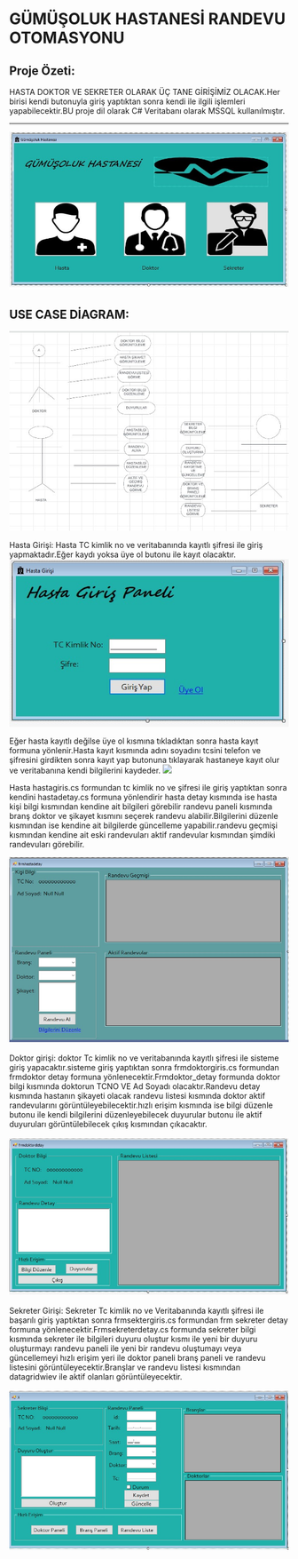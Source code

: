 



<h1><b>GÜMÜŞOLUK HASTANESİ RANDEVU OTOMASYONU</b></h1>





<b><h2>Proje Özeti:</h2></b>HASTA DOKTOR VE SEKRETER OLARAK ÜÇ TANE GİRİŞİMİZ OLACAK.Her birisi kendi butonuyla giriş yaptıktan sonra kendi ile ilgili işlemleri yapabilecektir.BU proje dil olarak C# Veritabanı olarak MSSQL kullanılmıştır.<br><hr>
![](girisler.jpg)
<br>
<b><h2>USE CASE DİAGRAM:</b></h2>
![](usecase.jpg)
<br>


Hasta Girişi: Hasta TC kimlik no ve veritabanında kayıtlı şifresi ile giriş yapmaktadır.Eğer kaydı yoksa üye ol butonu ile kayıt olacaktır.
![](hastagiris.jpg)


Eğer hasta kayıtlı değilse üye ol kısmına tıkladıktan sonra hasta kayıt formuna yönlenir.Hasta kayıt kısmında adını soyadını tcsini telefon ve şifresini girdikten sonra kayıt yap butonuna tıklayarak hastaneye kayıt olur ve veritabanına kendi bilgilerini kaydeder.
![](hastakayıt.jpg)

Hasta  hastagiris.cs formundan tc kimlik no ve şifresi ile giriş yaptıktan sonra kendini hastadetay.cs formuna yönlendirir hasta detay kısmında ise hasta kişi bilgi kısmından kendine ait bilgileri görebilir randevu paneli kısmında branş doktor ve şikayet kısmını seçerek  randevu alabilir.Bilgilerini düzenle kısmından ise kendine ait bilgilerde güncelleme yapabilir.randevu geçmişi kısmından kendine ait eski randevuları aktif randevular kısmından şimdiki randevuları görebilir.

![](hastadetay.jpg)<br>
<br>
Doktor girişi: doktor Tc kimlik no ve veritabanında kayıtlı şifresi ile sisteme giriş yapacaktır.sisteme giriş yaptıktan sonra frmdoktorgiris.cs formundan frmdoktor detay formuna yönlenecektir.Frmdoktor_detay formunda doktor bilgi kısmında doktorun TCNO VE Ad Soyadı olacaktır.Randevu detay kısmında hastanın şikayeti olacak randevu listesi kısmında doktor aktif randevularını görüntüleyebilecektir.hızlı erişim kısmında ise bilgi düzenle butonu ile kendi bilgilerini düzenleyebilecek duyurular butonu ile aktif duyuruları görüntülebilecek çıkış kısmından çıkacaktır.<br>
<br>
![](doktordetay.jpg)<br>
<br>
Sekreter Girişi: Sekreter Tc kimlik no ve Veritabanında kayıtlı şifresi ile başarılı giriş yaptıktan sonra frmsektergiris.cs formundan frm sekreter detay formuna yönlenecektir.Frmsekreterdetay.cs formunda sekreter bilgi kısmında sekreter ile bilgileri duyuru oluştur kısmı ile yeni bir duyuru oluşturmayı randevu paneli ile yeni bir randevu oluştumayı veya güncellemeyi  hızlı erişim yeri ile doktor paneli branş paneli ve randevu listesini görüntüleyecektir.Branşlar ve randevu listesi kısmından datagridwiev ile aktif olanları görüntüleyecektir.
<br>
<br>
![](sekreterdetay.jpg)
